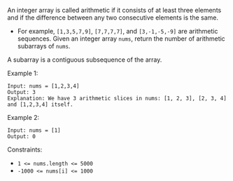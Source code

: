 An integer array is called arithmetic if it consists of at least three elements and if the difference between any two consecutive elements is the same.

* For example, `[1,3,5,7,9]`, `[7,7,7,7]`, and `[3,-1,-5,-9]` are arithmetic sequences.
Given an integer array `nums`, return the number of arithmetic subarrays of `nums`.

A subarray is a contiguous subsequence of the array.



Example 1:

```
Input: nums = [1,2,3,4]
Output: 3
Explanation: We have 3 arithmetic slices in nums: [1, 2, 3], [2, 3, 4] and [1,2,3,4] itself.
```
Example 2:
```
Input: nums = [1]
Output: 0
```

Constraints:

* `1 <= nums.length <= 5000`
* `-1000 <= nums[i] <= 1000`